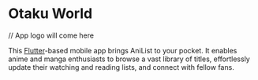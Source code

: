 # Otaku World

// App logo will come here

This [Flutter](https://flutter.dev/)-based mobile app brings AniList to your pocket. It enables anime and manga enthusiasts to browse a vast library of titles, effortlessly update their watching and reading lists, and connect with fellow fans.